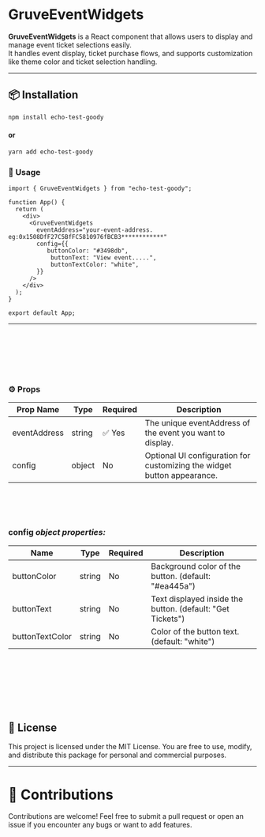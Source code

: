 # GruveEventWidgets

**GruveEventWidgets** is a React component that allows users to display and manage event ticket selections easily.  
It handles event display, ticket purchase flows, and supports customization like theme color and ticket selection handling.

---

## 📦 Installation

```bash
npm install echo-test-goody
```

#### or

```bash
yarn add echo-test-goody
```

### 🚀 Usage

```
import { GruveEventWidgets } from "echo-test-goody";

function App() {
  return (
    <div>
      <GruveEventWidgets
        eventAddress="your-event-address. eg:0x1508DfF27C5BfFC5810976fBCB3************"
        config={{
           buttonColor: "#3498db",
            buttonText: "View event.....",
            buttonTextColor: "white",
        }}
      />
    </div>
  );
}

export default App;

```

---

<br>
<br>
<br>
<br>
<br>

### ⚙️ Props

| Prop Name    | Type   | Required | Description                                                             |
| ------------ | ------ | -------- | ----------------------------------------------------------------------- |
| eventAddress | string | ✅ Yes   | The unique eventAddress of the event you want to display.               |
| config       | object | No       | Optional UI configuration for customizing the widget button appearance. |

<br>
<br>
<br>

### config _object properties:_

| Name            | Type   | Required | Description                                                |
| --------------- | ------ | -------- | ---------------------------------------------------------- |
| buttonColor     | string | No       | Background color of the button. (default: "#ea445a")       |
| buttonText      | string | No       | Text displayed inside the button. (default: "Get Tickets") |
| buttonTextColor | string | No       | Color of the button text. (default: "white")               |

<br>
<br>
<br>
<br>
<br>
<br>

## 📜 License

This project is licensed under the MIT License.
You are free to use, modify, and distribute this package for personal and commercial purposes.

---

# 🤝 Contributions

Contributions are welcome! Feel free to submit a pull request or open an issue if you encounter any bugs or want to add features.
